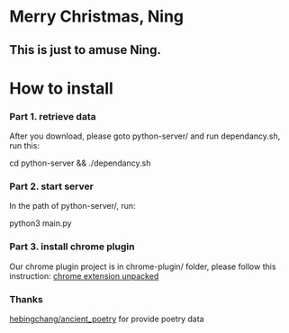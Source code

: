 # Merry Christmas, Ning

## This is just to amuse Ning.

# How to install
### Part 1. retrieve data
After you download, please goto python-server/ and run dependancy.sh, run this:

cd python-server && ./dependancy.sh


### Part 2. start server
In the path of python-server/, run:

python3 main.py


### Part 3. install chrome plugin
Our chrome plugin project is in chrome-plugin/ folder, please follow this instruction: [chrome extension unpacked](https://developer.chrome.com/extensions/getstarted#unpacked)


### Thanks
[hebingchang/ancient_poetry](https://github.com/hebingchang/ancient_poetry/blob/master/poetry.sql) for provide poetry data